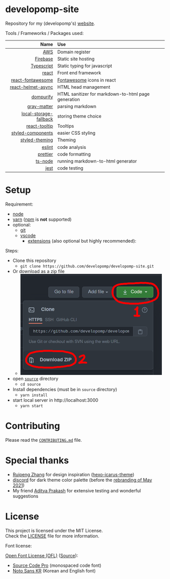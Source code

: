 # developomp-site

Repository for my (developomp's) <a href="https://developomp.com" target="_blank">website</a>.

Tools / Frameworks / Packages used:

|                                                                          Name | Use                                                   |
| ----------------------------------------------------------------------------: | :---------------------------------------------------- |
|                                                 [AWS](https://aws.amazon.com) | Domain register                                       |
|                                       [Firebase](https://firebase.google.com) | Static site hosting                                   |
|                         [Typescript](https://github.com/microsoft/TypeScript) | Static typing for javascript                          |
|                                                  [react](https://reactjs.org) | Front end framework                                   |
|         [react-fontawesome](https://github.com/FortAwesome/react-fontawesome) | [Fontawesome](https://fontawesome.com) icons in react |
|           [react-helmet-async](https://github.com/staylor/react-helmet-async) | HTML head management                                  |
|                              [dompurify](https://github.com/cure53/DOMPurify) | HTML sanitizer for markdown-to-html page generation   |
|                   [gray-matter](https://github.com/jonschlinkert/gray-matter) | parsing markdown                                      |
| [local-storage-fallback](https://github.com/ripeworks/local-storage-fallback) | storing theme choice                                  |
|                      [react-tooltip](https://github.com/wwayne/react-tooltip) | Tooltips                                              |
|   [styled-components](https://github.com/styled-components/styled-components) | easier CSS styling                                    |
|         [styled-theming](https://github.com/styled-components/styled-theming) | Theming                                               |
|                                    [eslint](https://github.com/eslint/eslint) | code analysis                                         |
|                              [prettier](https://github.com/prettier/prettier) | code formatting                                       |
|                              [ts-node](https://github.com/TypeStrong/ts-node) | running markdown-to-html generator                    |
|                                                     [jest](https://jestjs.io) | code testing                                          |

# Setup

Requirement:

-   [node](https://nodejs.org)
-   [yarn](https://github.com/yarnpkg/yarn) ([npm](https://github.com/npm/cli) is **not** supported)
-   optional:
    -   [git](https://git-scm.com)
    -   [vscode](https://code.visualstudio.com)
        -   [extensions](./.vscode/extensions.json) (also optional but highly recommended):

Steps:

-   Clone this repository
    -   `git clone https://github.com/developomp/developomp-site.git`
-   Or download as a zip file
    -   ![download procedure](./downloading.png)
-   open [`source`](./source) directory
    -   `cd source`
-   Install dependencies (must be in `source` directory)
    -   `yarn install`
-   start local server in http://localhost:3000
    -   `yarn start`

# Contributing

Please read the [`CONTRIBUTING.md`](./CONTRIBUTING.md) file.

# Special thanks

-   [Ruipeng Zhang](https://github.com/ppoffice) for design inspiration ([hexo-icarus-theme](https://github.com/ppoffice/hexo-theme-icarus))
-   [discord](http://discord.com) for dark theme color palette (before the [rebranding of May 2021](https://blog.discord.com/how-were-making-discord-more-welcoming-for-everyone-ee152f198c60))
-   My friend [Aditya Prakash](https://github.com/AdityaPrakash-26) for extensive testing and wonderful suggestions

# License

This project is licensed under the MIT License.<br>
Check the [LICENSE](./LICENSE) file for more information.

Font license:

[Open Font License (OFL)](./LICENSE_OFL) ([Source](https://scripts.sil.org/cms/scripts/page.php?site_id=nrsi&id=OFL#5667e9e4)):

-   [Source Code Pro](https://fonts.google.com/specimen/Source+Code+Pro?query=source+code+pro) (monospaced code font)
-   [Noto Sans KR](https://fonts.google.com/specimen/Noto+Sans+KR) (Korean and English font)
